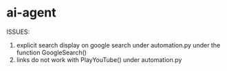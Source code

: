 # ai-agent

ISSUES:
1. explicit search display on google search under automation.py under the function GoogleSearch()
2. links do not work with PlayYouTube() under automation.py